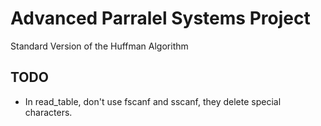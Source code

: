 # Advanced Parralel Systems Project
Standard Version of the Huffman Algorithm

## TODO
- In read_table, don't use fscanf and sscanf, they delete special characters.
